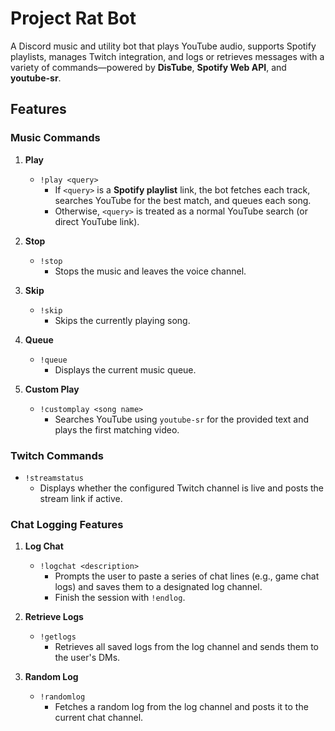 # Project Rat Bot

A Discord music and utility bot that plays YouTube audio, supports Spotify playlists, manages Twitch integration, and logs or retrieves messages with a variety of commands—powered by **DisTube**, **Spotify Web API**, and **youtube-sr**.

## Features

### Music Commands
1. **Play**  
   - `!play <query>`  
     - If `<query>` is a **Spotify playlist** link, the bot fetches each track, searches YouTube for the best match, and queues each song.  
     - Otherwise, `<query>` is treated as a normal YouTube search (or direct YouTube link).

2. **Stop**  
   - `!stop`  
     - Stops the music and leaves the voice channel.  

3. **Skip**  
   - `!skip`  
     - Skips the currently playing song.  

4. **Queue**  
   - `!queue`  
     - Displays the current music queue.

5. **Custom Play**  
   - `!customplay <song name>`  
     - Searches YouTube using `youtube-sr` for the provided text and plays the first matching video.

### Twitch Commands
- `!streamstatus`  
  - Displays whether the configured Twitch channel is live and posts the stream link if active.

### Chat Logging Features
1. **Log Chat**  
   - `!logchat <description>`  
     - Prompts the user to paste a series of chat lines (e.g., game chat logs) and saves them to a designated log channel.  
     - Finish the session with `!endlog`.

2. **Retrieve Logs**  
   - `!getlogs`  
     - Retrieves all saved logs from the log channel and sends them to the user's DMs.

3. **Random Log**  
   - `!randomlog`  
     - Fetches a random log from the log channel and posts it to the current chat channel.

   
 
